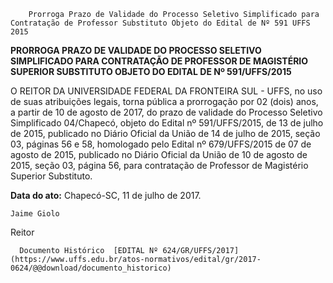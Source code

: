         Prorroga Prazo de Validade do Processo Seletivo Simplificado para Contratação de Professor Substituto Objeto do Edital de Nº 591 UFFS 2015  

**PRORROGA PRAZO DE VALIDADE DO PROCESSO SELETIVO SIMPLIFICADO PARA CONTRATAÇÃO DE PROFESSOR DE MAGISTÉRIO SUPERIOR SUBSTITUTO OBJETO DO EDITAL DE Nº 591/UFFS/2015**

  

 O REITOR DA UNIVERSIDADE FEDERAL DA FRONTEIRA SUL - UFFS, no uso de suas atribuições legais, torna pública a prorrogação por 02 (dois) anos, a partir de 10 de agosto de 2017, do prazo de validade do Processo Seletivo Simplificado 04/Chapecó, objeto do Edital nº 591/UFFS/2015, de 13 de julho de 2015, publicado no Diário Oficial da União de 14 de julho de 2015, seção 03, páginas 56 e 58, homologado pelo Edital nº 679/UFFS/2015 de 07 de agosto de 2015, publicado no Diário Oficial da União de 10 de agosto de 2015, seção 03, página 56, para contratação de Professor de Magistério Superior Substituto.

   **Data do ato:** Chapecó-SC, 11 de julho de 2017.   
 

    Jaime Giolo   
 Reitor 

      Documento Histórico  [EDITAL Nº 624/GR/UFFS/2017](https://www.uffs.edu.br/atos-normativos/edital/gr/2017-0624/@@download/documento_historico)     
      
